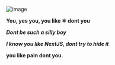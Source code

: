 ![image](https://seeklogo.com/images/B/boykisser-logo-2C0766BE33-seeklogo.com.png)



**You, yes you, you like ⚛️ dont you**


***Dont be such a silly boy***


***I know you like NextJS, dont try to hide it***

****you like pain dont you.****
